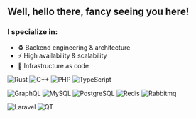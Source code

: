 ## Well, hello there, fancy seeing you here!

### I specialize in:

- ♻️ Backend engineering & architecture
- ⚡️ High availability & scalability
- 🔧 Infrastructure as code

<p>
  <img alt="Rust" src="https://img.shields.io/badge/Rust-000000?style=flat-square&logo=rust&logoColor=white" />
  <img alt="C++" src="https://img.shields.io/badge/-C++-blue?style=flat-square&logo=cplusplus&logoColor=white" />
  <img alt="PHP" src="https://img.shields.io/badge/PHP-blue?style=flat-square&logo=php&logoColor=white" />
  <img alt="TypeScript" src="https://img.shields.io/badge/TypeScript-yellow?style=flat-square&logo=TypeScript&logoColor=black" />
</p>
<p>
  <img alt="GraphQL" src="https://img.shields.io/badge/-GraphQL-E10098?style=flat-square&logo=graphql&logoColor=white" />
  <img alt="MySQL" src="https://img.shields.io/badge/-MySQL-00000F?style=flat-square&logo=mysql&logoColor=white" />
  <img alt="PostgreSQL" src="https://img.shields.io/badge/-PostgreSQL-316192?style=flat-square&logo=postgresql&logoColor=white" />
  <img alt="Redis" src="https://img.shields.io/badge/-redis-%23DD0031?style=flat-square&logo=redis&logoColor=white" />
  <img alt="Rabbitmq" src="https://img.shields.io/badge/-rabbitmq-%23FF6600?style=flat-square&logo=rabbitmq&logoColor=white" />
</p>
<p>
  <img alt="Laravel" src="https://img.shields.io/badge/-Laravel-grey?style=flat-square&logo=laravel&logoColor=white" />
  <img alt="QT" src="https://img.shields.io/badge/C%2B%2B%20%2F%20QT-orange?style=flat-square&logo=QT&logoColor=white" />
</p>
<!--
**timuchen/timuchen** is a ✨ _special_ ✨ repository because its `README.md` (this file) appears on your GitHub profile.

  <img alt="Go" src="https://img.shields.io/badge/Go-00ADD8?style=for-the-badge&logo=go&logoColor=white" />
  <img alt="TypeScript" src="https://img.shields.io/badge/TypeScript-007ACC?style=for-the-badge&logo=typescript&logoColor=white" />
  <img alt="React" src="https://img.shields.io/badge/React-20232A?style=for-the-badge&logo=react&logoColor=61DAFB" />
  
Here are some ideas to get you started:

- 🔭 I’m currently working on ...
- 🌱 I’m currently learning ...
- 👯 I’m looking to collaborate on ...
- 🤔 I’m looking for help with ...
- 💬 Ask me about ...
- 📫 How to reach me: ...
- 😄 Pronouns: ...
- ⚡ Fun fact: ...
-->
